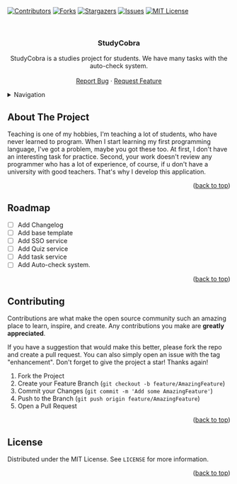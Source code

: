 <div id="top"></div>

[![Contributors][contributors-shield]][contributors-url]
[![Forks][forks-shield]][forks-url]
[![Stargazers][stars-shield]][stars-url]
[![Issues][issues-shield]][issues-url]
[![MIT License][license-shield]][license-url]

<br />
<div align="center">

  <h3 align="center">StudyCobra</h3>

  <p align="center">
    StudyCobra is a studies project for students. We have many tasks with the auto-check system.
    <br />
    <br />
    <a href="https://github.com/iyasha/studycobra/issues">Report Bug</a>
    ·
    <a href="https://github.com/iyasha/studycobra/issues">Request Feature</a>
  </p>
</div>



<!-- TABLE OF CONTENTS -->
<details>
  <summary>Navigation</summary>
  <ol>
    <li>
      <a href="#about-the-project">About The Project</a>
    </li>
    <li><a href="#roadmap">Roadmap</a></li>
    <li><a href="#contributing">Contributing</a></li>
    <li><a href="#license">License</a></li>
  </ol>
</details>



<!-- ABOUT THE PROJECT -->
## About The Project

Teaching is one of my hobbies, I'm teaching a lot of students, who have never learned to program. When I start learning my first programming language, I've got a problem, maybe you got these too. At first, I don't have an interesting task for practice. Second, your work doesn't review any programmer who has a lot of experience, of course, if u don't have a university with good teachers. That's why I develop this application.

<p align="right">(<a href="#top">back to top</a>)</p>

<!-- ROADMAP -->
## Roadmap

- [ ] Add Changelog
- [ ] Add base template
- [ ] Add SSO service 
- [ ] Add Quiz service
- [ ] Add task service
- [ ] Add Auto-check system.

<p align="right">(<a href="#top">back to top</a>)</p>


<!-- CONTRIBUTING -->
## Contributing

Contributions are what make the open source community such an amazing place to learn, inspire, and create. Any contributions you make are **greatly appreciated**.

If you have a suggestion that would make this better, please fork the repo and create a pull request. You can also simply open an issue with the tag "enhancement".
Don't forget to give the project a star! Thanks again!

1. Fork the Project
2. Create your Feature Branch (`git checkout -b feature/AmazingFeature`)
3. Commit your Changes (`git commit -m 'Add some AmazingFeature'`)
4. Push to the Branch (`git push origin feature/AmazingFeature`)
5. Open a Pull Request

<p align="right">(<a href="#top">back to top</a>)</p>


<!-- LICENSE -->
## License

Distributed under the MIT License. See `LICENSE` for more information.

<p align="right">(<a href="#top">back to top</a>)</p>


<!-- MARKDOWN LINKS & IMAGES -->
<!-- https://www.markdownguide.org/basic-syntax/#reference-style-links -->
[contributors-shield]: https://img.shields.io/github/contributors/iyasha/studycobra.svg?style=for-the-badge
[contributors-url]: https://github.com/iyasha/studycobra/graphs/contributors
[forks-shield]: https://img.shields.io/github/forks/iyasha/studycobra.svg?style=for-the-badge
[forks-url]: https://github.com/iyasha/studycobra/network/members
[stars-shield]: https://img.shields.io/github/stars/iyasha/studycobra.svg?style=for-the-badge
[stars-url]: https://github.com/iyasha/studycobra/stargazers
[issues-shield]: https://img.shields.io/github/issues/iyasha/studycobra.svg?style=for-the-badge
[issues-url]: https://github.com/iyasha/studycobra/issues
[license-shield]: https://img.shields.io/github/license/iyasha/studycobra.svg?style=for-the-badge
[license-url]: https://github.com/iyasha/studycobra/blob/master/LICENSE